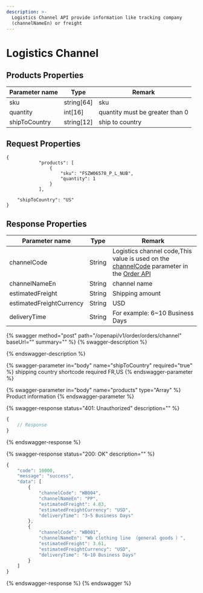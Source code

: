 ```yaml
---
description: >-
  Logistics Channel API provide information like tracking company
  (channelNameEn) or freight
---
```


# Logistics Channel

## Products Properties <a href="#response-parameter" id="response-parameter"></a>

| Parameter name | Type        | Remark                          |
| -------------- | ----------- | ------------------------------- |
| sku            | string\[64] | sku                             |
| quantity       | int\[16]    | quantity must be greater than 0 |
| shipToCountry  | string\[12] | ship to country                 |

## Request Properties <a href="#response-parameter" id="response-parameter"></a>

```
{
            "products": [
                {
                    "sku": "FSZW06578_P_L_NUB",
                    "quantity": 1
                }
            ],
       
    "shipToCountry": "US"
}
```

## Response Properties <a href="#response-parameter" id="response-parameter"></a>

| Parameter name           | Type   | Remark                                                                                                                               |
| ------------------------ | ------ | ------------------------------------------------------------------------------------------------------------------------------------ |
| channelCode              | String | Logistics channel code,This value is used on the [channelCode](order.md#response-parameter-2) parameter in the [Order API](order.md) |
| channelNameEn            | String | channel name                                                                                                                         |
| estimatedFreight         | String | Shipping amount                                                                                                                      |
| estimatedFreightCurrency | String | USD                                                                                                                                  |
| deliveryTime             | String | For example: 6\~10 Business Days                                                                                                     |

{% swagger method="post" path="/openapi/v1/order/orders/channel" baseUrl="" summary="" %}
{% swagger-description %}

{% endswagger-description %}

{% swagger-parameter in="body" name="shipToCountry" required="true" %}
shipping country shortcode required FR,US
{% endswagger-parameter %}

{% swagger-parameter in="body" name="products" type="Array" %}
Product information
{% endswagger-parameter %}

{% swagger-response status="401: Unauthorized" description="" %}
```javascript
{
    // Response
}
```
{% endswagger-response %}

{% swagger-response status="200: OK" description="" %}
```javascript
{
    "code": 10000,
    "message": "success",
    "data": [
        {
            "channelCode": "WB004",
            "channelNameEn": "PP",
            "estimatedFreight": 4.83,
            "estimatedFreightCurrency": "USD",
            "deliveryTime": "3~5 Business Days"
        },
        {
            "channelCode": "WB001",
            "channelNameEn": "Wb clothing line （general goods ）",
            "estimatedFreight": 3.61,
            "estimatedFreightCurrency": "USD",
            "deliveryTime": "6~10 Business Days"
        }
    ]
}
```
{% endswagger-response %}
{% endswagger %}
